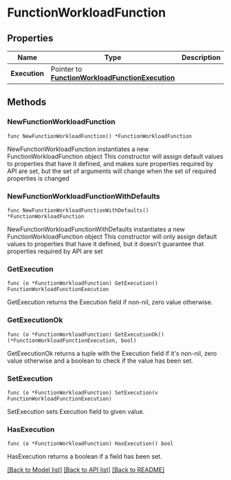 # FunctionWorkloadFunction

## Properties

Name | Type | Description | Notes
------------ | ------------- | ------------- | -------------
**Execution** | Pointer to [**FunctionWorkloadFunctionExecution**](FunctionWorkloadFunctionExecution.md) |  | [optional] 

## Methods

### NewFunctionWorkloadFunction

`func NewFunctionWorkloadFunction() *FunctionWorkloadFunction`

NewFunctionWorkloadFunction instantiates a new FunctionWorkloadFunction object
This constructor will assign default values to properties that have it defined,
and makes sure properties required by API are set, but the set of arguments
will change when the set of required properties is changed

### NewFunctionWorkloadFunctionWithDefaults

`func NewFunctionWorkloadFunctionWithDefaults() *FunctionWorkloadFunction`

NewFunctionWorkloadFunctionWithDefaults instantiates a new FunctionWorkloadFunction object
This constructor will only assign default values to properties that have it defined,
but it doesn't guarantee that properties required by API are set

### GetExecution

`func (o *FunctionWorkloadFunction) GetExecution() FunctionWorkloadFunctionExecution`

GetExecution returns the Execution field if non-nil, zero value otherwise.

### GetExecutionOk

`func (o *FunctionWorkloadFunction) GetExecutionOk() (*FunctionWorkloadFunctionExecution, bool)`

GetExecutionOk returns a tuple with the Execution field if it's non-nil, zero value otherwise
and a boolean to check if the value has been set.

### SetExecution

`func (o *FunctionWorkloadFunction) SetExecution(v FunctionWorkloadFunctionExecution)`

SetExecution sets Execution field to given value.

### HasExecution

`func (o *FunctionWorkloadFunction) HasExecution() bool`

HasExecution returns a boolean if a field has been set.


[[Back to Model list]](../README.md#documentation-for-models) [[Back to API list]](../README.md#documentation-for-api-endpoints) [[Back to README]](../README.md)


